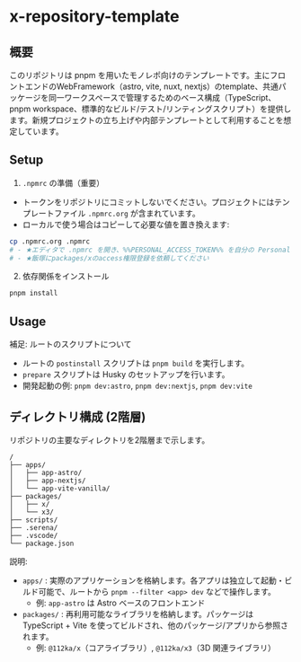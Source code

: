 # x-repository-template

## 概要

このリポジトリは pnpm を用いたモノレポ向けのテンプレートです。主にフロントエンドのWebFramework（astro, vite, nuxt, nextjs）のtemplate、共通パッケージを同一ワークスペースで管理するためのベース構成（TypeScript、pnpm workspace、標準的なビルド/テスト/リンティングスクリプト）を提供します。新規プロジェクトの立ち上げや内部テンプレートとして利用することを想定しています。

## Setup

1. `.npmrc` の準備（重要）

- トークンをリポジトリにコミットしないでください。プロジェクトにはテンプレートファイル `.npmrc.org` が含まれています。
- ローカルで使う場合はコピーして必要な値を置き換えます:
```bash
cp .npmrc.org .npmrc
# - ★エディタで .npmrc を開き、%%PERSONAL_ACCESS_TOKEN%% を自分の Personal Access Token に置き換えてください
# - ★飯塚にpackages/xのaccess権限登録を依頼してください
```

2. 依存関係をインストール
```bash
pnpm install
```

## Usage
補足: ルートのスクリプトについて

- ルートの `postinstall` スクリプトは `pnpm build` を実行します。
- `prepare` スクリプトは Husky のセットアップを行います。
- 開発起動の例: `pnpm dev:astro`, `pnpm dev:nextjs`, `pnpm dev:vite`

## ディレクトリ構成 (2階層)

リポジトリの主要なディレクトリを2階層まで示します。

```
/
├── apps/
│   ├── app-astro/
│   ├── app-nextjs/
│   └── app-vite-vanilla/
├── packages/
│   ├── x/
│   └── x3/
├── scripts/
├── .serena/
├── .vscode/
└── package.json
```

説明:
- `apps/` : 実際のアプリケーションを格納します。各アプリは独立して起動・ビルド可能で、ルートから `pnpm --filter <app> dev` などで操作します。
	- 例: `app-astro` は Astro ベースのフロントエンド
- `packages/` : 再利用可能なライブラリを格納します。パッケージは TypeScript + Vite を使ってビルドされ、他のパッケージ/アプリから参照されます。
	- 例: `@112ka/x`（コアライブラリ）, `@112ka/x3`（3D 関連ライブラリ）

